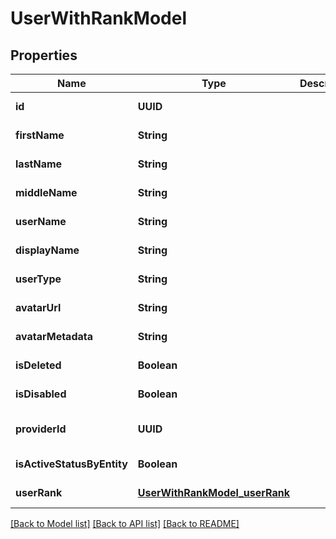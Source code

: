 # UserWithRankModel
## Properties

| Name | Type | Description | Notes |
|------------ | ------------- | ------------- | -------------|
| **id** | **UUID** |  | [default to null] |
| **firstName** | **String** |  | [default to null] |
| **lastName** | **String** |  | [default to null] |
| **middleName** | **String** |  | [default to null] |
| **userName** | **String** |  | [default to null] |
| **displayName** | **String** |  | [default to null] |
| **userType** | **String** |  | [default to null] |
| **avatarUrl** | **String** |  | [default to null] |
| **avatarMetadata** | **String** |  | [default to null] |
| **isDeleted** | **Boolean** |  | [default to null] |
| **isDisabled** | **Boolean** |  | [default to null] |
| **providerId** | **UUID** |  | [optional] [default to null] |
| **isActiveStatusByEntity** | **Boolean** |  | [default to null] |
| **userRank** | [**UserWithRankModel_userRank**](UserWithRankModel_userRank.md) |  | [default to null] |

[[Back to Model list]](../README.md#documentation-for-models) [[Back to API list]](../README.md#documentation-for-api-endpoints) [[Back to README]](../README.md)

